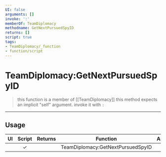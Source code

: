 ```yaml
---
UI: false
arguments: []
invoke: ':'
memberOf: TeamDiplomacy
methodname: GetNextPursuedSpyID
returns: []
script: true
tags:
- TeamDiplomacy/_function
- function/script
---
```

# TeamDiplomacy:GetNextPursuedSpyID
> this function is a member of [[TeamDiplomacy]]
> this method expects an implicit "self" argument. invoke it with `:`
-----
## Usage
|  UI | Script | Returns | Function | Arguments |
|:---:|:------:|-------:|:--------:|:---------|
| |✓||TeamDiplomacy:GetNextPursuedSpyID||
